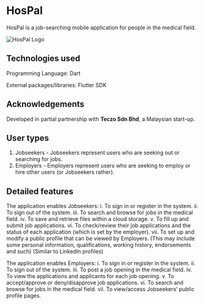 # HosPal
HosPal is a job-searching mobile application for people in the medical field.

![HosPal Logo](https://user-images.githubusercontent.com/96708800/199993708-65eff58c-fdff-4a29-96ec-2960ca0edf85.png)

## Technologies used
Programming Language: Dart

External packages/libraries: Flutter SDK

## Acknowledgements
Developed in partial partnership with **Teczo Sdn Bhd**, a Malaysian start-up.

## User types
1. Jobseekers - Jobseekers represent users who are seeking out or searching for jobs.
2. Employers - Employers represent users who are seeking to employ or hire other users (or Jobseekers rather).

## Detailed features

The application enables Jobseekers:
i.	To sign in or register in the system.
ii.	To sign out of the system.
iii.	To search and browse for jobs in the medical field. 
iv.	To save and retrieve files within a cloud storage.
v.	To fill up and submit job applications.
vi.	To check/review their job applications and the status of each application (which is set by the employer).
vii.	To set up and modify a public profile that can be viewed by Employers. (This may include some personal information, qualifications, working history, endorsements and such) (Similar to LinkedIn profiles)

The application enables Employers:
i.	To sign in or register in the system.
ii.	To sign out of the system.
iii.	To post a job opening in the medical field.
iv.	To view the applications and applicants for each job opening.
v.	To accept/approve or deny/disapprove job applications.
vi.	To search and browse for jobs in the medical field. 
vii.	To view/access Jobseekers’ public profile pages.
